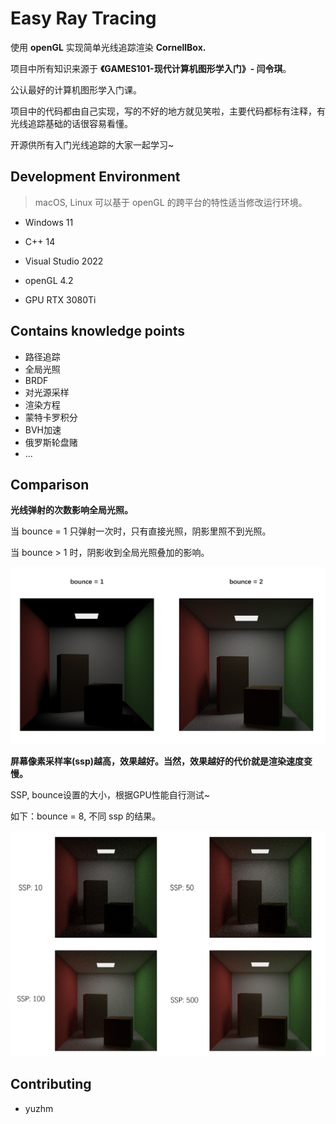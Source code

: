 # Easy Ray Tracing

使用 **openGL** 实现简单光线追踪渲染 **CornellBox.**

项目中所有知识来源于 **《GAMES101-现代计算机图形学入门》- 闫令琪**。

公认最好的计算机图形学入门课。

项目中的代码都由自己实现，写的不好的地方就见笑啦，主要代码都标有注释，有光线追踪基础的话很容易看懂。

开源供所有入门光线追踪的大家一起学习~



## Development Environment

> macOS, Linux 可以基于 openGL 的跨平台的特性适当修改运行环境。

* Windows 11

* C++ 14

* Visual Studio 2022

* openGL 4.2

* GPU RTX 3080Ti

## Contains knowledge points

* 路径追踪
* 全局光照
* BRDF
* 对光源采样
* 渲染方程
* 蒙特卡罗积分
* BVH加速
* 俄罗斯轮盘赌
* ...

## Comparison

**光线弹射的次数影响全局光照。**

当 bounce = 1 只弹射一次时，只有直接光照，阴影里照不到光照。

当 bounce > 1 时，阴影收到全局光照叠加的影响。

![cmp_bounce](images/cmp_bounce.png)

**屏幕像素采样率(ssp)越高，效果越好。当然，效果越好的代价就是渲染速度变慢。**

SSP, bounce设置的大小，根据GPU性能自行测试~

如下：bounce = 8, 不同 ssp 的结果。

![cmp](images/cmp.png)

## Contributing
- yuzhm
